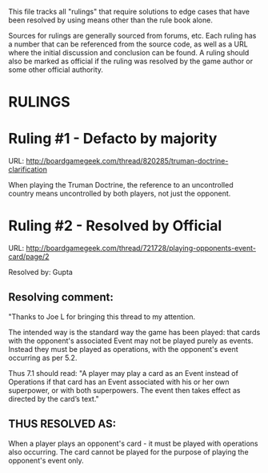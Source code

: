 This file tracks all "rulings" that require solutions to edge cases that have
been resolved by using means other than the rule book alone.

Sources for rulings are generally sourced from forums, etc. Each ruling has a
number that can be referenced from the source code, as well as a URL where
the initial discussion and conclusion can be found. A ruling should also be
marked as official if the ruling was resolved by the game author or some other
official authority.

RULINGS
=======

Ruling #1 - Defacto by majority
================================

URL: http://boardgamegeek.com/thread/820285/truman-doctrine-clarification

When playing the Truman Doctrine, the reference to an uncontrolled country means
uncontrolled by both players, not just the opponent.

Ruling #2 - Resolved by Official
================================

URL: http://boardgamegeek.com/thread/721728/playing-opponents-event-card/page/2

Resolved by: Gupta

Resolving comment:
-----------------

"Thanks to Joe L for bringing this thread to my attention.

The intended way is the standard way the game has been played: that cards with the opponent's associated Event may not be played purely as events. Instead they must be played as operations, with the opponent's event occurring as per 5.2.

Thus 7.1 should read: "A player may play a card as an Event instead of Operations if that card has an Event associated with his or her own superpower, or with both superpowers. The event then takes effect as directed by the card’s text."

THUS RESOLVED AS:
-----------------

When a player plays an opponent's card - it must be played with operations also
occurring. The card cannot be played for the purpose of playing the opponent's 
event only.
